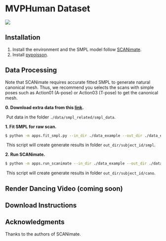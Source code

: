 # MVPHuman Dataset 

![](teaser/teaser.png)

## Installation
1. Install the environment and the SMPL model follow [SCANimate](https://arxiv.org/pdf/2104.03313).
2. Install [pypoisson](https://github.com/mmolero/pypoisson). 
## Data Processing   

Note that SCANimate requires accurate fitted SMPL to generate natural canonical mesh. Thus, we recommend you selects the scans with simple poses such as Action01 (A-pose) or Action03 (T-pose)
to get the canonical mesh.   

**0. Download extra data from this [link](https://drive.google.com/file/d/1zoCojdsrrAHRPif2J2b79jNoKphKYgWw/view?usp=sharing).**

​	Put data in the folder `./data/smpl_related/smpl_data`. 
    
**1. Fit SMPL for raw scan.**  
```sh 
$ python -m apps.fit_smpl.py --in_dir ./data_example --out_dir ./data_example  
```
​		This script will create generate results in folder `out_dir/subject_id/smpl`.
 
**2. Run SCANimate.** 
 ```sh
$ python -m apps.run_scanimate --in_dir ./data_example --out_dir ./data_example  
```
​		This script will create generate results in folder `out_dir/subject_id/cano`.
 
  
## Render Dancing Video (coming soon) 

## Download Instructions

## Acknowledgments
 
 Thanks to the authors of SCANimate. 


 
 
  